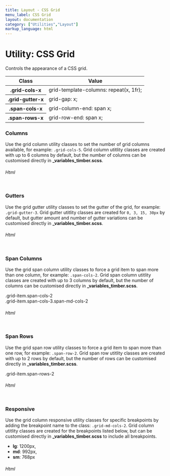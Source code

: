 ```yaml
---
title: Layout - CSS Grid
menu_label: CSS Grid
layout: documentation
category: ["Utilities","Layout"]
markup_language: html
---
```


<div class="section-block">
  <div class="row pt-40 pt-md-40">
    <!-- Content Inner -->
    <div class="col w-9/12 w-md-full order-2 content-inner">
      <h1 class="font-light">Utility: CSS Grid</h1>
      <p>Controls the appearance of a CSS grid.</p>
      <!-- Classes -->
      <div class="table-scrollable">
        <table class="table size-md rounded bg-white">
          <thead>
            <tr>
              <th> Class </th>
              <th> Value </th>
            </tr>
          </thead>
          <tbody class="font-mono">
            <tr>
              <th class="color-indigo">.grid-cols-x</th>
              <td> grid-template-columns: repeat(x, 1fr); </td>
            </tr>
            <tr>
              <th class="color-indigo">.grid-gutter-x</th>
              <td> grid-gap: x; </td>
            </tr>
            <tr>
              <th class="color-indigo">.span-cols-x</th>
              <td> grid-column-end: span x; </td>
            </tr>
            <tr>
              <th class="color-indigo">.span-rows-x</th>
              <td> grid-row-end: span x; </td>
            </tr>
          </tbody>
        </table>
      </div>
      <!-- Classes End -->
      <!-- Demo Block -->
      <div class="demo-block mt-80">
        <h3 class="font-light">Columns</h3>
        <p>Use the grid column utility classes to set the number of grid columns available, for example: <code class="color-indigo font-bold">.grid-cols-5</code>. Grid column utitlity classes are created with up to 6 columns by default, but the number of columns can be customised directly in <strong>_variables_timber.scss</strong>.</p>
        <div class="p-30 rounded border-1 border-grey-lightest">
          <div class="grid grid-cols-5 grid-md-cols-2 grid-sm-cols-1">
            <div class="grid-item bg-grey-ultralight"></div>
            <div class="grid-item bg-grey-lightest"></div>
            <div class="grid-item bg-grey-ultralight"></div>
            <div class="grid-item bg-grey-lightest"></div>
            <div class="grid-item bg-grey-ultralight"></div>
          </div>
        </div>
      </div>
      <!-- Demo Block End -->
      <!-- code -->
      <h6 class="uppercase">Html</h6>
      <div class="rounded p-20 overflow-y-scroll mb-0 bg-gradient-grey-ultralight border-l border-4 border-solid border-indigo">
        <pre class="m-0 language-html"><code class="inline-block scrolling-touch"><!--<div class="grid grid-cols-5 grid-md-cols-2 grid-sm-cols-1">
	<div class="grid-item bg-grey-ultralight"></div>
	<div class="grid-item bg-grey-lightest"></div>
	<div class="grid-item bg-grey-ultralight"></div>
	<div class="grid-item bg-grey-lightest"></div>
	<div class="grid-item bg-grey-ultralight"></div>
</div>
--></code></pre>
      </div>
      <!-- code -->
      <!-- Demo Block -->
      <div class="demo-block mt-80">
        <h3 class="font-light">Gutters</h3>
        <p>Use the grid gutter utility classes to set the gutter of the grid, for example: <code class="color-indigo font-bold">.grid-gutter-3</code>. Grid gutter utitlity classes are created for <code class="color-indigo font-bold">0, 3, 15, 30px</code> by default, but gutter amount and number of gutter variations can be customised directly in <strong>_variables_timber.scss</strong>.</p>
        <div class="p-30 rounded border-1 border-grey-lightest">
          <div class="grid grid-cols-5 grid-md-cols-2 grid-sm-cols-1 grid-gutter-3">
            <div class="grid-item bg-grey-ultralight"></div>
            <div class="grid-item bg-grey-lightest"></div>
            <div class="grid-item bg-grey-ultralight"></div>
            <div class="grid-item bg-grey-lightest"></div>
            <div class="grid-item bg-grey-ultralight"></div>
          </div>
        </div>
      </div>
      <!-- Demo Block End -->
      <!-- code -->
      <h6 class="uppercase">Html</h6>
      <div class="rounded p-20 overflow-y-scroll mb-0 bg-gradient-grey-ultralight border-l border-4 border-solid border-indigo">
        <pre class="m-0 language-html"><code class="inline-block scrolling-touch"><!--<div class="grid grid-cols-5 grid-md-cols-2 grid-sm-cols-1 grid-gutter-3">
	<div class="grid-item bg-grey-ultralight"></div>
	<div class="grid-item bg-grey-lightest"></div>
	<div class="grid-item bg-grey-ultralight"></div>
	<div class="grid-item bg-grey-lightest"></div>
	<div class="grid-item bg-grey-ultralight"></div>
</div>
--></code></pre>
      </div>
      <!-- code -->
      <!-- Demo Block -->
      <div class="demo-block mt-80">
        <h3 class="font-light">Span Columns</h3>
        <p>Use the grid span column utility classes to force a grid item to span more than one column, for example: <code class="color-indigo font-bold">.span-cols-2</code>. Grid span column utitlity classes are created with up to 3 columns by default, but the number of columns can be customised directly in <strong>_variables_timber.scss</strong>.</p>
        <div class="p-30 rounded border-1 border-grey-lightest">
          <div class="grid grid-cols-5 grid-md-cols-2 grid-sm-cols-1">
            <div class="grid-item bg-grey-darker color-white span-cols-2 flex items-center"><span class="mx-auto">.grid-item.span-cols-2</span></div>
            <div class="grid-item bg-grey-lightest"></div>
            <div class="grid-item bg-grey-ultralight"></div>
            <div class="grid-item bg-grey-lightest"></div>
            <div class="grid-item bg-grey-ultralight"></div>
            <div class="grid-item bg-grey-darkest color-white span-cols-3 span-md-cols-2 flex items-center"><span class="mx-auto">.grid-item.span-cols-3.span-md-cols-2</span></div>
            <div class="grid-item bg-grey-ultralight"></div>
          </div>
        </div>
      </div>
      <!-- Demo Block End -->
      <!-- code -->
      <h6 class="uppercase">Html</h6>
      <div class="rounded p-20 overflow-y-scroll mb-0 bg-gradient-grey-ultralight border-l border-4 border-solid border-indigo">
        <pre class="m-0 language-html"><code class="inline-block scrolling-touch"><!--<div class="grid grid-cols-5 grid-md-cols-2 grid-sm-cols-1">
	<div class="grid-item bg-green color-white span-cols-2 flex items-center"><span class="mx-auto">.grid-item.span-cols-2</span></div>
	<div class="grid-item bg-grey-lightest"></div>
	<div class="grid-item bg-grey-ultralight"></div>
	<div class="grid-item bg-grey-lightest"></div>
	<div class="grid-item bg-grey-ultralight"></div>
	<div class="grid-item bg-green color-white span-cols-3 span-md-cols-2 flex items-center"><span class="mx-auto">.grid-item.span-cols-3.span-md-cols-2</span></div>
	<div class="grid-item bg-grey-ultralight"></div>
</div>
--></code></pre>
      </div>
      <!-- code -->
      <!-- Demo Block -->
      <div class="demo-block mt-80">
        <h3 class="font-light">Span Rows</h3>
        <p>Use the grid span row utility classes to force a grid item to span more than one row, for example: <code class="color-indigo font-bold">.span-row-2</code>. Grid span row utitlity classes are created with up to 2 rows by default, but the number of rows can be customised directly in <strong>_variables_timber.scss</strong>.</p>
        <div class="p-30 rounded border-1 border-grey-lightest">
          <div class="grid grid-cols-3 grid-md-cols-2">
            <div class="grid-item bg-grey-darker color-white span-rows-2 flex items-center"><span class="mx-auto">.grid-item.span-rows-2</span></div>
            <div class="grid-item bg-grey-lightest"></div>
            <div class="grid-item bg-grey-ultralight"></div>
            <div class="grid-item bg-grey-lightest"></div>
            <div class="grid-item bg-grey-ultralight"></div>
          </div>
        </div>
      </div>
      <!-- Demo Block End -->
      <!-- code -->
      <h6 class="uppercase">Html</h6>
      <div class="rounded p-20 overflow-y-scroll mb-0 bg-gradient-grey-ultralight border-l border-4 border-solid border-indigo">
        <pre class="m-0 language-html"><code class="inline-block scrolling-touch"><!--<div class="grid grid-cols-3 grid-md-cols-2">
	<div class="grid-item bg-green color-white span-rows-2 flex items-center"><span class="mx-auto">.grid-item.span-rows-2</span></div>
	<div class="grid-item bg-grey-lightest"></div>
	<div class="grid-item bg-grey-ultralight"></div>
	<div class="grid-item bg-grey-lightest"></div>
	<div class="grid-item bg-grey-ultralight"></div>
</div>
--></code></pre>
      </div>
      <!-- code -->
      <!-- Demo Block -->
      <div class="demo-block mt-80">
        <h3 class="font-light">Responsive</h3>
        <p>Use the grid column responsive utility classes for specific breakpoints by adding the breakpoint name to the class: <code class="color-indigo font-bold">.grid-md-cols-2</code>. Grid column utitlity classes are created for the breakpoints listed below, but can be customised directly in <strong>_variables_timber.scss</strong> to include all breakpoints.</p>
        <ul class="list-none">
          <li><strong>lg</strong>: 1200px,</li>
          <li><strong>md</strong>: 992px,</li>
          <li><strong>sm</strong>: 768px </li>
        </ul>
        <div class="p-30 rounded border-1 border-grey-lightest">
          <div class="grid grid-cols-6 grid-lg-cols-5 grid-md-cols-4 grid-sm-cols-3">
            <div class="grid-item bg-grey-ultralight"></div>
            <div class="grid-item bg-grey-lightest"></div>
            <div class="grid-item bg-grey-ultralight"></div>
            <div class="grid-item bg-grey-lightest"></div>
            <div class="grid-item bg-grey-ultralight"></div>
            <div class="grid-item bg-grey-lightest"></div>
          </div>
        </div>
      </div>
      <!-- Demo Block End -->
      <!-- code -->
      <h6 class="uppercase">Html</h6>
      <div class="rounded p-20 overflow-y-scroll mb-0 bg-gradient-grey-ultralight border-l border-4 border-solid border-indigo">
        <pre class="m-0 language-html"><code class="inline-block scrolling-touch"><!--<div class="grid grid-cols-6 grid-lg-cols-5 grid-md-cols-4 grid-sm-cols-3">
	<div class="grid-item bg-grey-ultralight"></div>
	<div class="grid-item bg-grey-lightest"></div>
	<div class="grid-item bg-grey-ultralight"></div>
	<div class="grid-item bg-grey-lightest"></div>
	<div class="grid-item bg-grey-ultralight"></div>
	<div class="grid-item bg-grey-lightest"></div>
</div>
--></code></pre>
      </div>
      <!-- code -->
    </div>
    <!-- Content Inner End -->
  </div>
</div>

